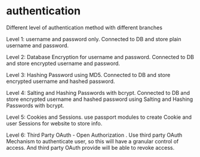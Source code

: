 # authentication
Different level of authentication method with different branches

Level 1:  username and password only.
          Connected to DB and store plain username and password.

Level 2:  Database Encryption for username and password.
          Connected to DB and store encrypted username and password.

Level 3:  Hashing Password using MD5.
          Connected to DB and store encrypted username and hashed password.

Level 4:  Salting and Hashing Passwords with bcrypt.
          Connected to DB and store encrypted username and hashed password using 
          Salting and Hashing Passwords with bcrypt.

Level 5:  Cookies and Sessions.
          use passport modules to create Cookie and user Sessions for website to store info.

Level 6:  Third Party OAuth - Open Authorization .
          Use third party OAuth Mechanism to authenticate user, so this will have a granular control of access.  And third party OAuth provide will be able to revoke access.
